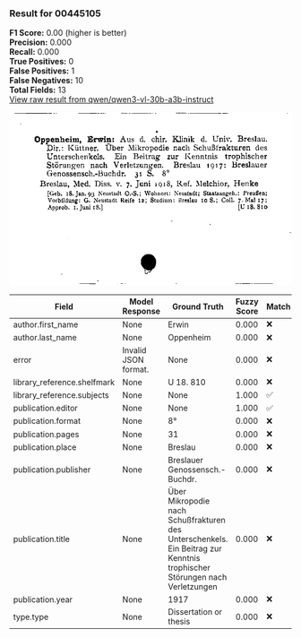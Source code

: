 ### Result for 00445105
**F1 Score:** 0.00 (higher is better)<br>**Precision:** 0.000<br>**Recall:** 0.000<br>**True Positives:** 0<br>**False Positives:** 1<br>**False Negatives:** 10<br>**Total Fields:** 13<br>[View raw result from qwen/qwen3-vl-30b-a3b-instruct](https://github.com/RISE-UNIBAS/humanities_data_benchmark/blob/main/results/2025-10-20/T0258/request_T0258_00445105.json)

<img src="https://github.com/RISE-UNIBAS/humanities_data_benchmark/blob/main/benchmarks/zettelkatalog/images/00445105.jpg?raw=true" alt="00445105" width="600px">

| Field | Model Response | Ground Truth | Fuzzy Score | Match |
|-------|----------------|--------------|-------------|-------|
| author.first_name | None | Erwin | 0.000 | ❌ |
| author.last_name | None | Oppenheim | 0.000 | ❌ |
| error | Invalid JSON format. | None | 0.000 | ❌ |
| library_reference.shelfmark | None | U 18. 810 | 0.000 | ❌ |
| library_reference.subjects | None | None | 1.000 | ✅ |
| publication.editor | None | None | 1.000 | ✅ |
| publication.format | None | 8° | 0.000 | ❌ |
| publication.pages | None | 31 | 0.000 | ❌ |
| publication.place | None | Breslau | 0.000 | ❌ |
| publication.publisher | None | Breslauer Genossensch.-Buchdr. | 0.000 | ❌ |
| publication.title | None | Über Mikropodie nach Schußfrakturen des Unterschenkels. Ein Beitrag zur Kenntnis trophischer Störungen nach Verletzungen | 0.000 | ❌ |
| publication.year | None | 1917 | 0.000 | ❌ |
| type.type | None | Dissertation or thesis | 0.000 | ❌ |
